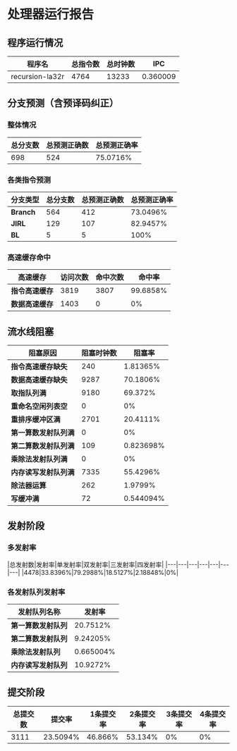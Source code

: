 # 处理器运行报告
## 程序运行情况
|程序名|总指令数|总时钟数|IPC|
|---|---|---|---|
|recursion-la32r|4764|13233|0.360009|

## 分支预测（含预译码纠正）
### 整体情况
|总分支数|总预测正确数|总预测正确率|
|---|---|---|
|698|524|75.0716%|

### 各类指令预测
|分支类型|总分支数|总预测正确数|总预测正确率|
|---|---|---|---|
|**Branch**| 564 | 412 | 73.0496%|
|**JIRL**| 129 | 107 | 82.9457%|
|**BL**| 5 | 5 | 100%|

### 高速缓存命中
|高速缓存|访问次数|命中次数|命中率|
|---|---|---|---|
|**指令高速缓存**| 3819 | 3807 | 99.6858%|
|**数据高速缓存**| 1403 | 0 | 0%|
## 流水线阻塞
|阻塞原因|阻塞时钟数|阻塞率|
|---|---|---|
|**指令高速缓存缺失**| 240 | 1.81365%|
|**数据高速缓存缺失**| 9287 | 70.1806%|
|**取指队列满**| 9180 | 69.372%|
|**重命名空闲列表空**|0 | 0%|
|**重排序缓冲区满**|2701 | 20.4111%|
|**第一算数发射队列满**|0 | 0%|
|**第二算数发射队列满**|109 | 0.823698%|
|**乘除法发射队列满**|0 | 0%|
|**内存读写发射队列满**|7335 | 55.4296%|
|**除法器运算**|262 | 1.9799%|
|**写缓冲满**|72 | 0.544094%|

## 发射阶段
### 多发射率
|总发射数|发射率|单发射率|双发射率|三发射率|四发射率|
|---|---|---|---|---|---|---|
|4478|33.8396%|79.2988%|18.5127%|2.18848%|0%|

### 各发射队列发射率
|发射队列名称|发射率|
|---|---|
|**第一算数发射队列**|20.7512%|
|**第二算数发射队列**|9.24205%|
|**乘除法发射队列**|0.665004%|
|**内存读写发射队列**|10.9272%|

## 提交阶段
|总提交数|提交率|1条提交率|2条提交率|3条提交率|4条提交率|
|---|---|---|---|---|---|
|3111|23.5094%|46.866%|53.134%|0%|0%|
